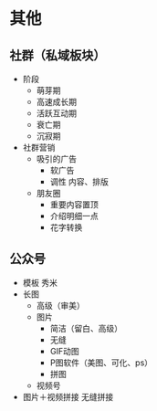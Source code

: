 # 其他

## 社群（私域板块）

* 阶段
  * 萌芽期
  * 高速成长期
  * 活跃互动期
  * 衰亡期
  * 沉寂期
* 社群营销
  * 吸引的广告
    * 软广告
    * 调性 内容、排版
  * 朋友圈
    * 重要内容置顶
    * 介绍明细一点
    * 花字转换

## 公众号

* 模板 秀米
* 长图
  * 高级（审美）
  * 图片
    * 简洁（留白、高级）
    * 无缝
    * GIF动图
    * P图软件（美图、可化、ps）
    * 拼图
  * 视频号
* 图片＋视频拼接 无缝拼接
